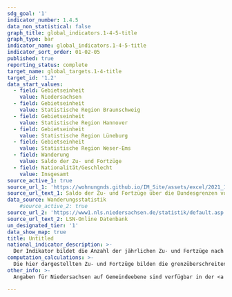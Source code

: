 ```yaml
---
sdg_goal: '1'
indicator_number: 1.4.5
data_non_statistical: false
graph_title: global_indicators.1-4-5-title
graph_type: bar
indicator_name: global_indicators.1-4-5-title
indicator_sort_order: 01-02-05
published: true
reporting_status: complete
target_name: global_targets.1-4-title
target_id: '1.2'
data_start_values:
  - field: Gebietseinheit
    value: Niedersachsen
  - field: Gebietseinheit
    value: Statistische Region Braunschweig
  - field: Gebietseinheit
    value: Statistische Region Hannover
  - field: Gebietseinheit
    value: Statistische Region Lüneburg
  - field: Gebietseinheit
    value: Statistische Region Weser-Ems
  - field: Wanderung
    value: Saldo der Zu- und Fortzüge
  - field: Nationalität/Geschlecht
    value: Insgesamt
source_active_1: true
source_url_1: 'https://wohnungnds.github.io/IM_Site/assets/excel/2021_1-4-5.xlsx'
source_url_text_1: Saldo der Zu- und Fortzüge über die Bundesgrenzen von und nach Niedersachsen
data_source: Wanderungsstatistik
    #source_active_2: true
source_url_2: 'https://www1.nls.niedersachsen.de/statistik/default.asp'
source_url_text_2: LSN-Online Datenbank
un_designated_tier: '1'
data_show_map: true
title: Untitled
national_indicator_description: >-
  Der Indikator bildet die Anzahl der jährlichen Zu- und Fortzüge nach bzw. aus Niedersachsen aus dem bzw. in das Ausland (=über die Bundesgrenzen) sowie den Wanderungssaldo nach Landkreisen und kreisfreien Städten ab.
computation_calculations: >-
  Die hier dargestellten Zu- und Fortzüge bilden die grenzüberschreitenden Wanderungsströme zwischen Niedersachsen und dem Ausland ab. Die Kennzahl gibt Hinweise auf das Ausmaß der Zu- und Abwanderung nach bzw. aus Niedersachsen und basiert auf Angaben der Meldebehörden.
other_info: >-
  Angaben für Niedersachsen auf Gemeindeebene sind verfügbar in der <a href="https://www1.nls.niedersachsen.de/statistik/default.asp" target="_blank">LSN-Online-Datenbank</a> (Statistische Erhebung > 120 Wanderungsstatistik) sowie bundesweit in der <a href="https://www.regionalstatistik.de/genesis/online/logon" target="_blank">Regionaldatenbank Deutschland</a>. Methodische Erläuterungen finden sich fortlaufend in dem jährlich erscheinenden <a href="https://www.statistik.niedersachsen.de/startseite/veroffentlichungen/statistische_berichte/statistische-berichte-niedersachsen-87713.html" target="_blank">Statistische Bericht Niedersachsen</a> A III 1, Wanderungen.

---
```

